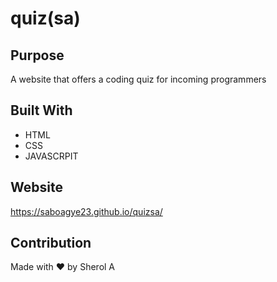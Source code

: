 # quiz(sa)

## Purpose
A website that offers a coding quiz for incoming programmers

## Built With
* HTML
* CSS
* JAVASCRPIT

## Website
https://saboagye23.github.io/quizsa/

## Contribution
Made with ❤ by Sherol A


